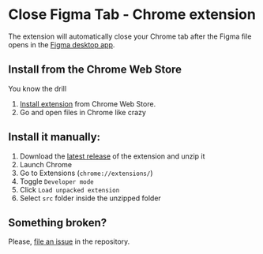 # Close Figma Tab - Chrome extension

The extension will automatically close your Chrome tab after the Figma file opens in the [Figma desktop app](https://www.figma.com/downloads/).

## Install from the Chrome Web Store

You know the drill
1. [Install extension](https://chrome.google.com/webstore/detail/close-figma-tab/oonojkdagfgjmempbfipokgjjigkoocj) from Chrome Web Store.
2. Go and open files in Chrome like crazy

## Install it manually:

1. Download the [latest release](https://github.com/mamuso/close-figma-tab/releases/latest) of the extension and unzip it
2. Launch Chrome
3. Go to Extensions (`chrome://extensions/`)
4. Toggle `Developer mode`
5. Click `Load unpacked extension`
6. Select `src` folder inside the unzipped folder

## Something broken?

Please, [file an issue](https://github.com/mamuso/close-figma-tab/issues) in the repository.
